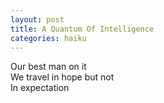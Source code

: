 ```yaml
---
layout: post
title: A Quantum Of Intelligence
categories: haiku
---
```

Our best man on it  
We travel in hope but not  
In expectation  